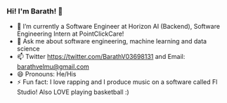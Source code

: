 ### Hi! I'm Barath!  👋


- 🔭 I’m currently a Software Engineer at Horizon AI (Backend), Software Engineering Intern at PointClickCare! 
- 💬 Ask me about software engineering, machine learning and data science 
- 📫 Twitter https://twitter.com/BarathV03698131 and Email: barathvelmu@gmail.com
- 😄 Pronouns: He/His
- ⚡ Fun fact: I love rapping and I produce music on a software called Fl Studio! Also LOVE playing basketball :) 

